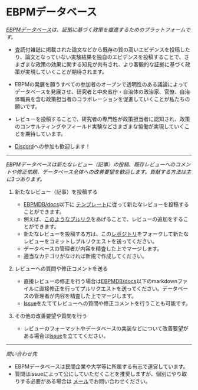 # EBPMデータベース


*[EBPMデータベース](https://cyberagentailab.github.io/EBPMDB/)は、証拠に基づく政策を推進するためのプラットフォームです。*

- 査読付雑誌に掲載された論文などから既存の質の高いエビデンスを投稿したり、論文となっていない実験結果を独自のエビデンスを投稿することで、さまざまな政策の効果に関する知見が共有され、より客観的な証拠に基づく政策が実現していくことが期待されます。

- EBPMの発展を願うすべての参加者のオープンで透明性のある議論によってデータベースを発展させ、研究者と中央省庁・自治体の政治家、官僚、自治体職員を含む政策担当者のコラボレーションを促進していくことが私たちの願いです。

- レビューを投稿することで、研究者の専門性が政策担当者に認知され、政策のコンサルティングやフィールド実験などさまざまな協働が実現していくことを期待しています。

- [Discord](https://discord.gg/fhSjVPdKzS)への参加も歓迎します！

-------------

*EBPMデータベースは新たなレビュー（記事）の投稿、既存レビューへのコメントや修正依頼、データベース全体への改善要望を歓迎します。貢献する方法は主に3つあります。*

1. 新たなレビュー（記事）を投稿する
    - [EBPMDB/docs](https://github.com/CyberAgentAILab/EBPMDB/tree/main/docs)以下に [テンプレート](https://github.com/CyberAgentAILab/EBPMDB/blob/main/template.md)に従って新たなレビューを投稿することができます。
    - 例えば、[このようなプルリク](https://github.com/CyberAgentAILab/EBPMDB/pull/30)をあげることで、レビューの追加をすることができます。
    - 新たなレビューを投稿する方は、この[レポジトリ](https://github.com/CyberAgentAILab/ebpmdb)をフォークして新たなレビューをコミットしプルリクエストを送ってください。
    - データベースの管理者が内容を精査した上でマージします。
    - 適当なカテゴリがなければ新規で作成してください。

1. レビューへの質問や修正コメントを送る
   - 直接レビューの修正を行う場合は[EBPMDB/docs](https://github.com/CyberAgentAILab/EBPMDB/tree/main/docs)以下のmarkdownファイルに直接修正を行ってプルリクエストを送ってください。データベースの管理者が内容を精査した上でマージします。
   - [Issue](https://github.com/CyberAgentAILab/EBPMDB/issues)をたててレビューへの質問や修正コメントを行うことも可能です。

1. その他の改善要望や質問を行う
    - レビューのフォーマットやデータベースの実装などについて改善要望がある場合は[Issue](https://github.com/CyberAgentAILab/EBPMDB/issues)を立ててください。

----
*問い合わせ先*
- EBPMデータベースは民間企業や大学等に所属する有志で運営しています。
- 質問はissueによって公にしていただくことを推奨しますが、個別にやり取りする必要がある場合は [メール](<mailto:ebpm@cyberagent.co.jp>)でお問い合わせください。

